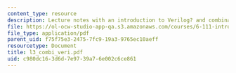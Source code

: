 ```yaml
---
content_type: resource
description: Lecture notes with an introduction to Verilog? and combinational logic.
file: https://ol-ocw-studio-app-qa.s3.amazonaws.com/courses/6-111-introductory-digital-systems-laboratory-spring-2006/c980dc163d6d7e9739a76e002c6ce861_l3_combi_veri.pdf
file_type: application/pdf
parent_uid: f75f75e3-2475-7fc9-19a3-9765ec10aeff
resourcetype: Document
title: l3_combi_veri.pdf
uid: c980dc16-3d6d-7e97-39a7-6e002c6ce861
---
```

